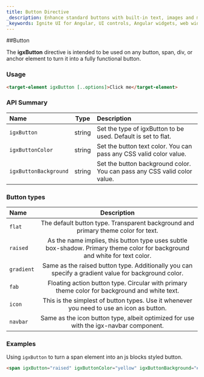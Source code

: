 ```yaml
---
title: Button Directive
_description: Enhance standard buttons with built-in text, images and more features through Ignite UI for Angular Buttons control.
_keywords: Ignite UI for Angular, UI controls, Angular widgets, web widgets, UI widgets, Angular, Native Angular Components Suite, Native Angular Controls, Native Angular Components Library, Angular Buttons components, Angular Buttons controls
---
```


##Button

The **igxButton** directive is intended to be used on any button, span, div, or anchor element to turn it into a fully functional button.

### Usage
```html
<target-element igxButton [..options]>Click me</target-element>
```

### API Summary
| Name   |      Type      |  Description |
|:----------|:-------------:|:------|
| `igxButton` |  string | Set the type of igxButton to be used. Default is set to flat. |
| `igxButtonColor` |    string   |   Set the button text color. You can pass any CSS valid color value. |
| `igxButtonBackground` | string | Set the button background color. You can pass any CSS valid color value. |

### Button types
| Name   | Description |
|:----------|:-------------:|
| `flat` | The default button type. Transparent background and primary theme color for text. |
| `raised` | As the name implies, this button type uses subtle box-shadow. Primary theme color for background and white for text color. |
| `gradient` | Same as the raised button type. Additionally you can specify a gradient value for background color. |
| `fab` | Floating action button type. Circular with primary theme color for background and white text. |
| `icon` | This is the simplest of button types. Use it whenever you need to use an icon as button. |
| `navbar` | Same as the icon button type, albeit optimized for use with the igx-navbar component. |

### Examples

Using `igxButton` to turn a span element into an js blocks styled button.
```html
<span igxButton="raised" igxButtonColor="yellow" igxButtonBackground="#000">Click me<span>
```